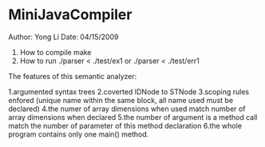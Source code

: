 MiniJavaCompiler
================
Author: Yong Li 
Date: 04/15/2009

1. How to compile
   make
2. How to run
    ./parser < ./test/ex1
or  ./parser < ./test/err1

The features of this semantic analyzer:

1.argumented syntax trees
2.coverted IDNode to STNode
3.scoping rules enfored (unique name within the same block, all name used must be declared)
4.the numer of array dimensions when used match number of array dimensions when declared 
5.the number of argument is a method call match the number of parameter of this method declaration
6.the whole program contains only one main() method.
 
